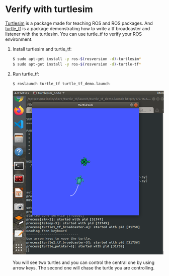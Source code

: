 # Verify with turtlesim
[Turtlesim](http://wiki.ros.org/turtlesim) is a package made for teaching ROS and ROS packages. And [turtle_tf](http://wiki.ros.org/turtle_tf) is a package  demonstrating how to write a tf broadcaster and listener with the turtlesim. You can use turtle_tf to verify your ROS environment.

1. Install turtlesim and turtle_tf:
    ```bash
    $ sudo apt-get install -y ros-$(rosversion -d)-turtlesim*
    $ sudo apt-get install -y ros-$(rosversion -d)-turtle-tf*
    ```
1. Run turtle_tf:
    ```bash
    $ roslaunch turtle_tf turtle_tf_demo.launch
    ```
    ![](verify_turtlesim.assets/turtle_tf_demo.png)
    
    You will see two turtles and you can  control the central one by using arrow keys. The second one will chase the turtle you are controlling.
    
